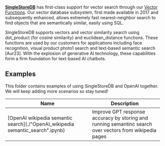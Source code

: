 **[SingleStoreDB](https://singlestore.com)** has first-class support for vector search through our [Vector Functions](https://docs.singlestore.com/managed-service/en/reference/sql-reference/vector-functions.html). Our vector database subsystem, first made available in 2017 and subsequently enhanced, allows extremely fast nearest-neighbor search to find objects that are semantically similar, easily using SQL.

SingleStoreDB supports vectors and vector similarity search using dot_product (for cosine similarity) and euclidean_distance functions. These functions are used by our customers for applications including face recognition, visual product photo1 search and text-based semantic search [Aur23]. With the explosion of generative AI technology, these capabilities form a firm foundation for text-based AI chatbots.

## Examples

This folder contains examples of using SingleStoreDB and OpenAI together. We will keep adding more scenarios so stay tuned!

| Name | Description |
| --- | --- |
| [OpenAI wikipedia semantic search](./"OpenAI_wikipedia semantic_search".ipynb) | Improve GPT response accuracy by storing and running semantinc search over vectors from wikipedia pages |
